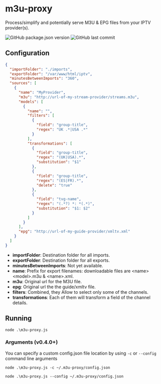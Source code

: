 # m3u-proxy

Process/simplify and potentially serve M3U &amp; EPG files from your IPTV provider(s).

![GitHub package.json version](https://img.shields.io/github/package-json/v/tigersway/m3u-proxy?style=flat-square) ![GitHub last commit](https://img.shields.io/github/last-commit/tigersway/m3u-proxy?style=flat-square)

## Configuration

```json
{
  "importFolder": "./imports",
  "exportFolder": "/var/www/html/iptv",
  "minutesBetweenImports": "360",
  "sources": [
    {
      "name": "MyProvider",
      "m3u": "http://url-of-my-stream-provider/streams.m3u",
      "models": [
        {
          "name": "",
          "filters": [
            {
              "field": "group-title",
              "regex": "UK .*|USA .*"
            }
          ],
          "transformations": [
            {
              "field": "group-title",
              "regex": "(UK|USA).*",
              "substitution": "$1"
            },
            {
              "field": "group-title",
              "regex": "(ES|FR).*",
              "delete": "true"
            },
            {
              "field": "tvg-name",
              "regex": "(.*?) *: *(.*)",
              "substitution": "$1: $2"
            }
          ]
        }
      ],
      "epg": "http://url-of-my-guide-provider/xmltv.xml"
    }
  ]
}

```
- **importFolder**: Destination folder for all imports.
- **exportFolder**: Destination folder for all exports.
- **minutesBetweenImports**: Not yet available.
- **name**: Prefix for export filenames: downloadable files are <name\><model\>.m3u & <name\>.xml.
- **m3u**: Original url for the M3U file.
- **epg**: Original url the the guide/xmltv file.
- **filters**: Combined, they Allow to select only some of the channels.
- **transformations**: Each of them will transform a field of the channel details.

## Running
`node .\m3u-proxy.js`

### Arguments (v0.4.0+)
You can specify a custom config.json file location by using `-c` or `--config` command line arguments

`node .\m3u-proxy.js -c ~/.m3u-proxy/config.json`

`node .\m3u-proxy.js --config ~/.m3u-proxy/config.json`
